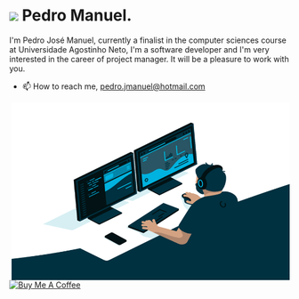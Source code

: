 <h1><img src="https://emojis.slackmojis.com/emojis/images/1531849430/4246/blob-sunglasses.gif?1531849430" width="30"/> Pedro Manuel.</h1>


I'm Pedro José Manuel, currently a finalist in the computer sciences course at Universidade Agostinho Neto, I'm a software developer and I'm very interested in the career of project manager. It will be a pleasure to work with you.

- 📫 How to reach me, pedro.jmanuel@hotmail.com

<img align="right" alt="GIF" src="https://github.com/pedro-jmanuel/pedro-jmanuel/blob/main/code.gif" width="500" height="320" />
<a align="center" href="https://www.buymeacoffee.com/pedro.jmanuel" target="_blank"><img src="https://cdn.buymeacoffee.com/buttons/default-orange.png" alt="Buy Me A Coffee" height="41" width="174"></a>

<!---
pedro-jmanuel/pedro-jmanuel is a ✨ special ✨ repository because its `README.md` (this file) appears on your GitHub profile.
You can click the Preview link to take a look at your changes.
--->
